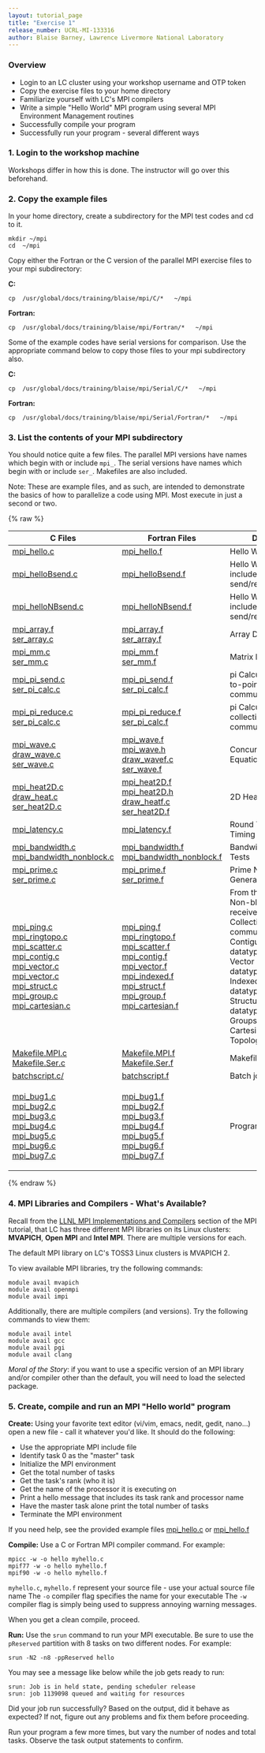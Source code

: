 ```yaml
---
layout: tutorial_page
title: "Exercise 1"
release_number: UCRL-MI-133316
author: Blaise Barney, Lawrence Livermore National Laboratory
---
```


### Overview

* Login to an LC cluster using your workshop username and OTP token
* Copy the exercise files to your home directory
* Familiarize yourself with LC's MPI compilers
* Write a simple "Hello World" MPI program using several MPI Environment Management routines
* Successfully compile your program
* Successfully run your program - several different ways

### 1. Login to the workshop machine
Workshops differ in how this is done. The instructor will go over this beforehand.

### 2. Copy the example files

In your home directory, create a subdirectory for the MPI test codes and cd to it.

```
mkdir ~/mpi
cd  ~/mpi
```

Copy either the Fortran or the C version of the parallel MPI exercise files to your mpi subdirectory:


**C:**
```
cp  /usr/global/docs/training/blaise/mpi/C/*   ~/mpi
```

**Fortran:**
```
cp  /usr/global/docs/training/blaise/mpi/Fortran/*   ~/mpi
```

Some of the example codes have serial versions for comparison. Use the appropriate command below to copy those files to your mpi subdirectory also.

**C:**
```
cp  /usr/global/docs/training/blaise/mpi/Serial/C/*   ~/mpi
```
**Fortran:**
```
cp  /usr/global/docs/training/blaise/mpi/Serial/Fortran/*   ~/mpi
```

### 3. List the contents of your MPI subdirectory

You should notice quite a few files. The parallel MPI versions have names which begin with or include `mpi_`. The serial versions have names which begin with or include `ser_`. Makefiles are also included.

Note: These are example files, and as such, are intended to demonstrate the basics of how to parallelize a code using MPI. Most execute in just a second or two.

{% raw %}

<table class="table table-striped table-bordered">
        <thead><tr><th>C Files</th><th>Fortran Files</th><th>Description</th></tr></thead>
        <tbody><tr><td><a href="/mpi/examples/mpi_hello.c">mpi_hello.c</a></td><td><a href="/mpi/examples/mpi_hello.f">mpi_hello.f</a></td><td></a>Hello World</td></tr>
        <tr><td ><a href="/mpi/examples/mpi_helloBsend.c">mpi_helloBsend.c</a></td><td><a href="/mpi/examples/mpi_helloBsend.f">mpi_helloBsend.f</a></td><td><a href="/mpi/examples/..."></a>Hello World modified to include blocking send/receive routines</td></tr>
        <tr><td ><a href="/mpi/examples/mpi_helloNBsend.c">mpi_helloNBsend.c</a></td><td ><a href="/mpi/examples/mpi_helloNBsend.f">mpi_helloNBsend.f</a></td><td>Hello World modified to include nonblocking send/receive routines</td></tr>
        <tr><td><a href="/mpi/examples/mpi_array.f">mpi_array.f</a><br><a href="/mpi/examples/ser_array.c">ser_array.c</a></td><td><a href="/mpi/examples/mpi_array.f">mpi_array.f</a><br><a href="/mpi/examples/ser_array.f">ser_array.f</a></td><td>Array Decomposition</td></tr>
        <tr><td ><a href="/mpi/examples/mpi_mm.c">mpi_mm.c</a><br><a href="/mpi/examples/ser_mm.c">ser_mm.c</a></td><td ><a href="/mpi/examples/mpi_mm.f">mpi_mm.f</a><br><a href="/mpi/examples/ser_mm.f">ser_mm.f</a></td><td>Matrix Multiply</td></tr>
        <tr><td><a href="/mpi/examples/mpi_pi_send.c">mpi_pi_send.c</a><br><a href="/mpi/examples/ser_pi_calc.c">ser_pi_calc.c</a></td><td><a href="/mpi/examples/mpi_pi_send.f">mpi_pi_send.f</a><br><a href="/mpi/examples/ser_pi_calc.f">ser_pi_calc.f</a></td><td><a href="/mpi/examples/..."></a>pi Calculation - point-to-point communications</td></tr>
        <tr><td><a href="/mpi/examples/mpi_pi_reduce.c">mpi_pi_reduce.c</a><br><a href="/mpi/examples/ser_pi_calc.c">ser_pi_calc.c</a></td><td ><a href="/mpi/examples/mpi_pi_reduce.f">mpi_pi_reduce.f</a><br><a href="/mpi/examples/ser_pi_calc.f">ser_pi_calc.f</a></td><td>pi Calculation - collective communications</td></tr>
        <tr><td><a href="/mpi/examples/mpi_wave.c">mpi_wave.c</a><br><a href="/mpi/examples/draw_wave.c">draw_wave.c</a><br><a href="/mpi/examples/ser_wave.c">ser_wave.c</a></td><td ><a href="/mpi/examples/mpi_wave.f">mpi_wave.f</a><br><a href="/mpi/examples/mpi_wave.h">mpi_wave.h</a><br><a href="/mpi/examples/draw_wavef.c">draw_wavef.c</a><br><a href="/mpi/examples/ser_wave.f">ser_wave.f</a></td><td>Concurrent Wave Equation</td></tr>
        <tr><td><a href="/mpi/examples/mpi_heat2D.c">mpi_heat2D.c</a><br><a href="/mpi/examples/draw_heat.c">draw_heat.c</a><br><a href="/mpi/examples/ser_heat2D.c">ser_heat2D.c</a></td><td><a href="/mpi/examples/mpi_heat2D.f">mpi_heat2D.f</a><br><a href="/mpi/examples/mpi_heat2D.h">mpi_heat2D.h</a><br><a href="/mpi/examples/draw_heatf.c">draw_heatf.c</a><br><a href="/mpi/examples/ser_heat2D.f">ser_heat2D.f</a></td><td>2D Heat Equation</td></tr>
        <tr><td><a href="/mpi/examples/mpi_latency.c">mpi_latency.c</a></td><td ><a href="/mpi/examples/mpi_latency.f">mpi_latency.f</a></td><td>Round Trip Latency Timing Test</td></tr>
        <tr><td><a href="/mpi/examples/mpi_bandwidth.c">mpi_bandwidth.c</a><br><a href="/mpi/examples/mpi_bandwidth_nonblock.c">mpi_bandwidth_nonblock.c</a></td><td ><a href="/mpi/examples/mpi_bandwidth.f">mpi_bandwidth.f</a><br><a href="/mpi/examples/mpi_bandwidth_nonblock.f">mpi_bandwidth_nonblock.f</a></td><td>Bandwidth Timing Tests</td></tr>
        <tr><td><a href="/mpi/examples/mpi_prime.c">mpi_prime.c</a><br><a href="/mpi/examples/ser_prime.c">ser_prime.c</a></td><td><a href="/mpi/examples/mpi_prime.f">mpi_prime.f</a><br><a href="/mpi/examples/ser_prime.f">ser_prime.f</a></td><td>Prime Number Generation</td></tr>
        <tr><td><a href="/mpi/examples/mpi_ping.c">mpi_ping.c</a><br><a href="/mpi/examples/mpi_ringtopo.c">mpi_ringtopo.c</a><br><a href="/mpi/examples/mpi_scatter.c">mpi_scatter.c</a><br><a href="/mpi/examples/mpi_contig.c">mpi_contig.c</a><br><a href="/mpi/examples/mpi_vector.c">mpi_vector.c</a><br><a href="/mpi/examples/mpi_vector.c">mpi_vector.c</a><br><a href="/mpi/examples/mpi_struct.c">mpi_struct.c</a><br><a href="/mpi/examples/mpi_group.c">mpi_group.c</a><br><a href="/mpi/examples/mpi_cartesian.c">mpi_cartesian.c</a></td><td><a href="/mpi/examples/exampls/mpi_ping.f">mpi_ping.f</a><br>
        <a href="/mpi/examples/mpi_ringtopo.f">mpi_ringtopo.f</a><br>
        <a href="/mpi/examples/mpi_scatter.f">mpi_scatter.f</a><br>
        <a href="/mpi/examples/mpi_contig.f">mpi_contig.f</a><br>        
        <a href="/mpi/examples/mpi_vector.f">mpi_vector.f</a><br>
        <a href="/mpi/examples/mpi_indexed.f">mpi_indexed.f</a><br>
        <a href="/mpi/examples/mpi_struct.f">mpi_struct.f</a><br>
        <a href="/mpi/examples/mpi_group.f">mpi_group.f</a><br>
        <a href="/mpi/examples/mpi_cartesian.f">mpi_cartesian.f</a></td>
      <td>From the tutorial...<br>Non-blocking send-receive<br>Collective communications<br>Contiguous derived datatype<br>Vector derived datatype<br>Indexed derived datatype <br>Structure derived datatype<br>Groups/Communicators<br>CartesianVirtual Topology</td></tr>
      <tr>
        <td><a href="/mpi/examples/Makefile.MPI.c">Makefile.MPI.c</a><br>
        <a href="/mpi/examples/Makefile.Ser.c">Makefile.Ser.c</a></td>
        <td><a href="/mpi/examples/Makefile.MPI.f">Makefile.MPI.f</a><br>
        <a href="/mpi/examples/Makefile.Ser.f">Makefile.Ser.f</a></td>
        <td><a href="/mpi/examples/..."></a>Makefiles</td></tr><tr>
          <td><a href="/mpi/examples/batchscript.c">batchscript.c/</a></td>
          <td><a href="/mpi/examples/batchscript.f">batchscript.f</a></td><td></a>Batch job scripts</td></tr><tr>
            <td><p><a href="/mpi/examples/mpi_bug1.c">mpi_bug1.c</a><br>
              <a href="/mpi/examples/mpi_bug2.c">mpi_bug2.c</a><br>
              <a href="/mpi/examples/mpi_bug3.c">mpi_bug3.c</a><br>
              <a href="/mpi/examples/mpi_bug4.c">mpi_bug4.c</a><br>
              <a href="/mpi/examples/mpi_bug5.c">mpi_bug5.c <br>
              </a><a href="/mpi/examples/mpi_bug6.c">mpi_bug6.c</a><br>
              <a href="/examples/mpi_bug7.c">mpi_bug7.c</a></p></td>
            <td><a href="/mpi/examples/mpi_bug1.f">mpi_bug1.f</a><br>
            <a href="/mpi/examples/mpi_bug2.f">mpi_bug2.f</a><br>
            <a href="/mpi/examples/mpi_bug3.f">mpi_bug3.f</a><br>
            <a href="/mpi/examples/mpi_bug4.f">mpi_bug4.f</a><br>
            <a href="/mpi/examples/mpi_bug5.f">mpi_bug5.f</a><br>
            <a href="/mpi/examples/mpi_bug6.f">mpi_bug6.f</a><br>
            <a href="/mpi/examples/mpi_bug7.f">mpi_bug7.f</a></td>
        <td>Programs with bugs</td></tr>
        </tbody>
        </table>
{% endraw %}

### 4. MPI Libraries and Compilers - What's Available?

Recall from the [LLNL MPI Implementations and Compilers](implementations.md) section of the MPI tutorial, that LC has three different MPI libraries on its Linux clusters: **MVAPICH**, **Open MPI** and **Intel MPI**. There are multiple versions for each.

The default MPI library on LC's TOSS3 Linux clusters is MVAPICH 2.

To view available MPI libraries, try the following commands:

```
module avail mvapich
module avail openmpi
module avail impi
```

Additionally, there are multiple compilers (and versions). Try the following commands to view them:

```
module avail intel
module avail gcc
module avail pgi
module avail clang
```

*Moral of the Story*: if you want to use a specific version of an MPI library and/or compiler other than the default, you will need to load the selected package.

### 5. Create, compile and run an MPI "Hello world" program

**Create:** Using your favorite text editor (vi/vim, emacs, nedit, gedit, nano...) open a new file - call it whatever you'd like.
It should do the following:
* Use the appropriate MPI include file
* Identify task 0 as the "master" task
* Initialize the MPI environment
* Get the total number of tasks
* Get the task's rank (who it is)
* Get the name of the processor it is executing on
* Print a hello message that includes its task rank and processor name
* Have the master task alone print the total number of tasks
* Terminate the MPI environment

If you need help, see the provided example files [mpi_hello.c](examples/mpi_hello.c) or [mpi_hello.f](examples/mpi_hello.f)

**Compile:** Use a C or Fortran MPI compiler command. For example:

```
mpicc -w -o hello myhello.c
mpif77 -w -o hello myhello.f
mpif90 -w -o hello myhello.f
```

`myhello.c`, `myhello.f`  represent your source file - use your actual source file name
The `-o` compiler flag specifies the name for your executable
The `-w` compiler flag is simply being used to suppress annoying warning messages.

When you get a clean compile, proceed.

**Run:** Use the `srun` command to run your MPI executable. Be sure to use the `pReserved` partition with 8 tasks on two different nodes. For example:
```
srun -N2 -n8 -ppReserved hello
```

You may see a message like below while the job gets ready to run:

```
srun: Job is in held state, pending scheduler release
srun: job 1139098 queued and waiting for resources
```

Did your job run successfully? Based on the output, did it behave as expected? If not, figure out any problems and fix them before proceeding.

Run your program a few more times, but vary the number of nodes and total tasks. Observe the task output statements to confirm.
